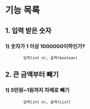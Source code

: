 
# 기능 목록

## 1. 입력 받은 숫자
###     1) 숫자가 1 이상 1000000이하인가?
            입력(int n), 출력(boolean)

## 2. 큰 금액부터 뺴기
###     1) 5만원~1원까지 차례로 빼기
            입력(int n), 출력(List)